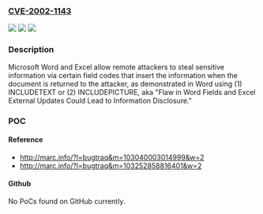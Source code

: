 ### [CVE-2002-1143](https://cve.mitre.org/cgi-bin/cvename.cgi?name=CVE-2002-1143)
![](https://img.shields.io/static/v1?label=Product&message=n%2Fa&color=blue)
![](https://img.shields.io/static/v1?label=Version&message=n%2Fa&color=blue)
![](https://img.shields.io/static/v1?label=Vulnerability&message=n%2Fa&color=brighgreen)

### Description

Microsoft Word and Excel allow remote attackers to steal sensitive information via certain field codes that insert the information when the document is returned to the attacker, as demonstrated in Word using (1) INCLUDETEXT or (2) INCLUDEPICTURE, aka "Flaw in Word Fields and Excel External Updates Could Lead to Information Disclosure."

### POC

#### Reference
- http://marc.info/?l=bugtraq&m=103040003014999&w=2
- http://marc.info/?l=bugtraq&m=103252858816401&w=2

#### Github
No PoCs found on GitHub currently.

